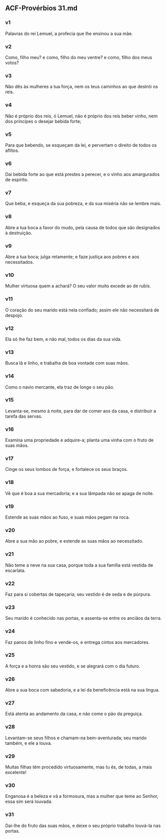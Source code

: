 ## ACF-Provérbios 31.md
### v1
 Palavras do rei Lemuel, a profecia que lhe ensinou a sua mãe.
### v2
 Como, filho meu? e como, filho do meu ventre? e como, filho dos meus votos?
### v3
 Não dês às mulheres a tua força, nem os teus caminhos ao que destrói os reis.
### v4
 Não é próprio dos reis, ó Lemuel, não é próprio dos reis beber vinho, nem dos príncipes o desejar bebida forte;
### v5
 Para que bebendo, se esqueçam da lei, e pervertam o direito de todos os aflitos.
### v6
 Dai bebida forte ao que está prestes a perecer, e o vinho aos amargurados de espírito.
### v7
 Que beba, e esqueça da sua pobreza, e da sua miséria não se lembre mais.
### v8
 Abre a tua boca a favor do mudo, pela causa de todos que são designados à destruição.
### v9
 Abre a tua boca; julga retamente; e faze justiça aos pobres e aos necessitados.
### v10
 Mulher virtuosa quem a achará? O seu valor muito excede ao de rubis.
### v11
 O coração do seu marido está nela confiado; assim ele não necessitará de despojo.
### v12
 Ela só lhe faz bem, e não mal, todos os dias da sua vida.
### v13
 Busca lã e linho, e trabalha de boa vontade com suas mãos.
### v14
 Como o navio mercante, ela traz de longe o seu pão.
### v15
 Levanta-se, mesmo à noite, para dar de comer aos da casa, e distribuir a tarefa das servas.
### v16
 Examina uma propriedade e adquire-a; planta uma vinha com o fruto de suas mãos.
### v17
 Cinge os seus lombos de força, e fortalece os seus braços.
### v18
 Vê que é boa a sua mercadoria; e a sua lâmpada não se apaga de noite.
### v19
 Estende as suas mãos ao fuso, e suas mãos pegam na roca.
### v20
 Abre a sua mão ao pobre, e estende as suas mãos ao necessitado.
### v21
 Não teme a neve na sua casa, porque toda a sua família está vestida de escarlata.
### v22
 Faz para si cobertas de tapeçaria; seu vestido é de seda e de púrpura.
### v23
 Seu marido é conhecido nas portas, e assenta-se entre os anciãos da terra.
### v24
 Faz panos de linho fino e vende-os, e entrega cintos aos mercadores.
### v25
 A força e a honra são seu vestido, e se alegrará com o dia futuro.
### v26
 Abre a sua boca com sabedoria, e a lei da beneficência está na sua língua.
### v27
 Está atenta ao andamento da casa, e não come o pão da preguiça.
### v28
 Levantam-se seus filhos e chamam-na bem-aventurada; seu marido também, e ele a louva.
### v29
 Muitas filhas têm procedido virtuosamente, mas tu és, de todas, a mais excelente!
### v30
 Enganosa é a beleza e vã a formosura, mas a mulher que teme ao Senhor, essa sim será louvada.
### v31
 Dai-lhe do fruto das suas mãos, e deixe o seu próprio trabalho louvá-la nas portas.
